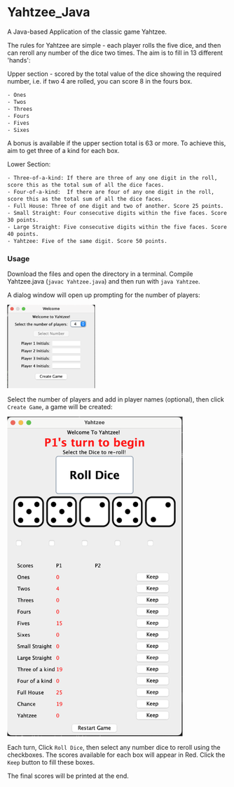 # Yahtzee_Java

A Java-based Application of the classic game Yahtzee.

The rules for Yahtzee are simple - each player rolls the five dice, and then can reroll any number of the dice two times. The aim is to fill in 13 different 'hands':

Upper section - scored by the total value of the dice showing the required number, i.e. if two 4 are rolled, you can score 8 in the fours box. 

    - Ones
    - Twos
    - Threes
    - Fours
    - Fives
    - Sixes 

A bonus is available if the upper section total is 63 or more. To achieve this, aim to get three of a kind for each box. 

Lower Section:

    - Three-of-a-kind: If there are three of any one digit in the roll, score this as the total sum of all the dice faces. 
    - Four-of-a-kind:  If there are four of any one digit in the roll, score this as the total sum of all the dice faces. 
    - Full House: Three of one digit and two of another. Score 25 points.  
    - Small Straight: Four consecutive digits within the five faces. Score 30 points. 
    - Large Straight: Five consecutive digits within the five faces. Score 40 points. 
    - Yahtzee: Five of the same digit. Score 50 points. 


### Usage 
 Download the files and open the directory in a terminal. Compile Yahtzee.java (`javac Yahtzee.java`) and then run with `java Yahtzee`.  

 A dialog window will open up prompting for the number of players: 

<img src=ExampleImages/initialDialog.png alt='Dialog box asking for the number of players and player names' width=200>

Select the number of players and add in player names (optional), then click `Create Game`, a game will be created: 

<img src=ExampleImages/gameDisplay.png alt='Dialog box asking for the number of players and player names' width=400>

Each turn, Click `Roll Dice`, then select any number dice to reroll using the checkboxes. The scores available for each box will appear in Red. Click the `Keep` button to fill these boxes. 

The final scores will be printed at the end. 
